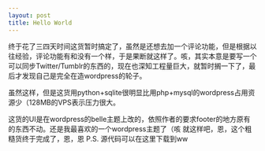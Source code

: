 ```yaml
--- 
layout: post
title: Hello World
---
```


终于花了三四天时间这货暂时搞定了，虽然是还想去加一个评论功能，但是根据以往经验，评论功能有和没有一个样，于是果断就这样了。咳，其实本意是要写一个可以同步Twitter/Tumblr的东西的，现在也深知工程量巨大，就暂时搁一下了，最后才发现自己是完全在造wordpress的轮子。

虽然这样，但是这货用python+sqlite很明显比用php+mysql的wordpress占用资源少（128MB的VPS表示压力很大。

这货的UI是在wordpress的belle主题上改的，依照作者的要求footer的地方原有的东西不动。还是我最喜欢的一个wordpress主题了（咳 就这样吧，恩，这个粗糙货终于完成了，恩，恩
P.S. 源代码可以在这里下载到ww